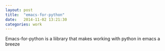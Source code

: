 ```yaml
---
layout: post
title:  "emacs-for-python"
date:   2014-11-02 13:21:30
categories: work
---
```


Emacs-for-python is a liibrary that makes working with python in emacs a breeze